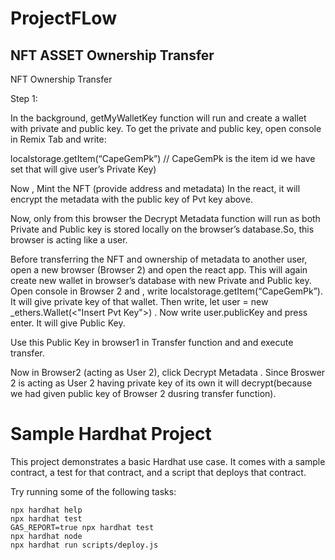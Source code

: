 # ProjectFLow
## NFT ASSET Ownership Transfer

NFT Ownership Transfer

Step 1: 

In the background, getMyWalletKey function will run and create a wallet with private and public key.
To get the private and public key, open console in Remix Tab and write:

localstorage.getItem(“CapeGemPk”)      // CapeGemPk is the item id we have set that will give user’s Private Key)

Now , Mint the NFT (provide address and metadata)
In the react, it will encrypt the metadata with the public key of Pvt key above.

Now, only from this browser the Decrypt Metadata function will run as both Private and Public key is stored locally on the browser’s database.So, this browser is acting like a user.

Before transferring the NFT and ownership of metadata to another user, open a new browser (Browser 2) and open the react app. This will again create new wallet in browser’s database with new Private and Public key.  
Open console in Browser 2 and , write localstorage.getItem(“CapeGemPk”). It will give private key of that wallet.
Then write, let user = new _ethers.Wallet(<"Insert Pvt Key">)  . Now write user.publicKey and press enter. It will give Public Key. 

Use this Public Key in browser1 in Transfer function and and execute transfer.

Now in Browser2 (acting as User 2), click Decrypt Metadata . Since Broswer 2 is acting as User 2 having private key of its own it will decrypt(because we had given public key of Browser 2 dusring transfer function).
  







# Sample Hardhat Project

This project demonstrates a basic Hardhat use case. It comes with a sample contract, a test for that contract, and a script that deploys that contract.

Try running some of the following tasks:

```shell
npx hardhat help
npx hardhat test
GAS_REPORT=true npx hardhat test
npx hardhat node
npx hardhat run scripts/deploy.js
```
